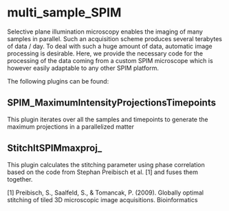 # multi_sample_SPIM

Selective plane illumination microscopy enables the imaging of many samples in parallel. Such an acquisition scheme produces several terabytes of data / day. To deal with such a huge amount of data, automatic image processing is desirable. Here, we provide the necessary code for the processing of the data coming from a custom SPIM microscope which is however easily adaptable to any other SPIM platform.

The following plugins can be found:

## SPIM_MaximumIntensityProjectionsTimepoints

This plugin iterates over all the samples and timepoints to generate the maximum projections in a parallelized matter

## StitchItSPIMmaxproj_

This plugin calculates the stitching parameter using phase correlation based on the code from Stephan Preibisch et al. [1] and fuses them together.





[1]	Preibisch, S., Saalfeld, S., & Tomancak, P. (2009). Globally optimal stitching of tiled 3D microscopic image acquisitions. Bioinformatics




